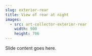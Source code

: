 ```yaml
---
slug: exterior-rear
title: View of rear at night
images:
  - src: art-collector-exterior-rear
    width: 900
    height: 706
---
```

Slide content goes here.
